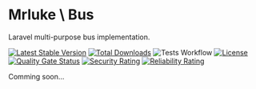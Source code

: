 # Mrluke \ Bus
Laravel multi-purpose bus implementation.

[![Latest Stable Version](https://poser.pugx.org/mr-luke/bus/v)](//packagist.org/packages/mr-luke/bus)
[![Total Downloads](https://poser.pugx.org/mr-luke/bus/downloads)](//packagist.org/packages/mr-luke/bus)
![Tests Workflow](https://github.com/mr-luke/bus/actions/workflows/run-testsuit.yaml/badge.svg)
[![License](https://poser.pugx.org/mr-luke/bus/license)](//packagist.org/packages/mr-luke/bus)
[![Quality Gate Status](https://sonarcloud.io/api/project_badges/measure?project=mr-luke_bus&metric=alert_status)](https://sonarcloud.io/summary/new_code?id=mr-luke_bus)
[![Security Rating](https://sonarcloud.io/api/project_badges/measure?project=mr-luke_bus&metric=security_rating)](https://sonarcloud.io/summary/new_code?id=mr-luke_bus)
[![Reliability Rating](https://sonarcloud.io/api/project_badges/measure?project=mr-luke_bus&metric=reliability_rating)](https://sonarcloud.io/summary/new_code?id=mr-luke_bus)

Comming soon...
